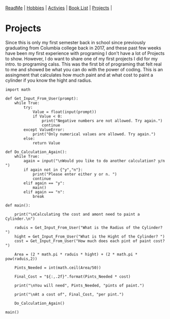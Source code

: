 [ReadMe](README.md) |
[Hobbies](Hobbies.md) |
[Activies](Activies.md) |
[Book List](BookList.md) |
[Projects](Projects.md) |

# **Projects**

Since this is only my first semester back in school since previously graduating from Columbia college back in 2017, and these past few weeks have been my first experience with programing I don't have a lot of Projects to show. However, I do want to share one of my first projects I did for my intro. to programing calss. This was the first bit of programing that felt real to me and showed be what you can do with the power of coding. This is an assingment that calculates how much paint and at what cost to paint a cylinder if you know the hight and radius. 

```
import math

def Get_Input_From_User(prompt):
    while True:
        try:
            Value = float(input(prompt))
            if Value < 0:
                print("Negative numbers are not allowed. Try again.")
                continue
        except ValueError:
            print("Only numerical values are allowed. Try again.")
        else:
            return Value

def Do_Calculation_Again():
    while True:
        again = input("\nWould you like to do another calculation? y/n ")
        if again not in {"y","n"}:
            print("Please enter either y or n. ")
            continue
        elif again == "y":
            main()
        elif again == "n":
            break
        
def main():

    print("\nCalculating the cost and amont need to paint a Cylinder.\n")

    raduis = Get_Input_From_User("What is the Radius of the Cylinder? ")
    hight = Get_Input_From_User("What is the Hight of the Cylinder? ")
    cost = Get_Input_From_User("How much does each pint of paint cost? ")

    Area = (2 * math.pi * raduis * hight) + (2 * math.pi * pow(raduis,2))

    Pints_Needed = int(math.ceil(Area/50))

    Final_Cost = "${:,.2f}".format(Pints_Needed * cost)

    print("\nYou will need", Pints_Needed, "pints of paint.")

    print("\nAt a cost of", Final_Cost, "per pint.")

    Do_Calculation_Again()

main()
```